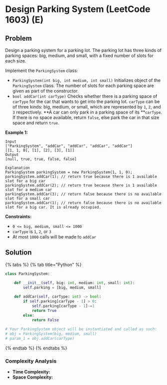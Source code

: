 # Design Parking System (LeetCode 1603) (E)

## Problem

Design a parking system for a parking lot. The parking lot has three kinds of parking spaces: big, medium, and small, with a fixed number of slots for each size.

Implement the `ParkingSystem` class:

* `ParkingSystem(int big, int medium, int small)` Initializes object of the `ParkingSystem` class. The number of slots for each parking space are given as part of the constructor.
* `bool addCar(int carType)` Checks whether there is a parking space of `carType` for the car that wants to get into the parking lot. `carType` can be of three kinds: big, medium, or small, which are represented by `1`, `2`, and `3` respectively. **A car can only park in a parking space of its **`carType`. If there is no space available, return `false`, else park the car in that size space and return `true`.

**Example 1:**

```
Input
["ParkingSystem", "addCar", "addCar", "addCar", "addCar"]
[[1, 1, 0], [1], [2], [3], [1]]
Output
[null, true, true, false, false]

Explanation
ParkingSystem parkingSystem = new ParkingSystem(1, 1, 0);
parkingSystem.addCar(1); // return true because there is 1 available slot for a big car
parkingSystem.addCar(2); // return true because there is 1 available slot for a medium car
parkingSystem.addCar(3); // return false because there is no available slot for a small car
parkingSystem.addCar(1); // return false because there is no available slot for a big car. It is already occupied.
```

**Constraints:**

* `0 <= big, medium, small <= 1000`
* `carType` is `1`, `2`, or `3`
* At most `1000` calls will be made to `addCar`

## Solution&#x20;

{% tabs %}
{% tab title="Python" %}
```python
class ParkingSystem:

    def __init__(self, big: int, medium: int, small: int):
        self.parking = [big, medium, small]
        
    def addCar(self, carType: int) -> bool:
        if self.parking[carType - 1] > 0:
            self.parking[carType - 1]-=1
            return True
        else:
            return False
        
# Your ParkingSystem object will be instantiated and called as such:
# obj = ParkingSystem(big, medium, small)
# param_1 = obj.addCar(carType)
```
{% endtab %}
{% endtabs %}

### Complexity Analysis

* **Time Complexity:**
* **Space Complexity:**
